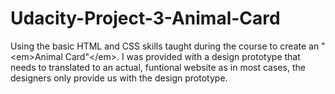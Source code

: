 # Udacity-Project-3-Animal-Card
Using the basic HTML and CSS skills taught during the course to create an "&lt;em>Animal Card"&lt;/em>. I was provided with a design prototype that needs to translated to an actual, funtional website as in most cases, the designers only provide us with the design prototype.
